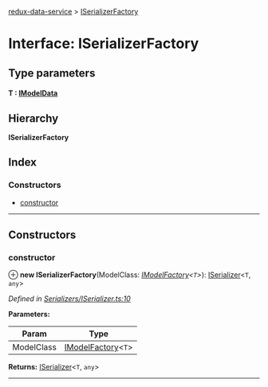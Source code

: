 [redux-data-service](../README.md) > [ISerializerFactory](../interfaces/iserializerfactory.md)

# Interface: ISerializerFactory

## Type parameters
#### T :  [IModelData](imodeldata.md)
## Hierarchy

**ISerializerFactory**

## Index

### Constructors

* [constructor](iserializerfactory.md#constructor)

---

## Constructors

<a id="constructor"></a>

###  constructor

⊕ **new ISerializerFactory**(ModelClass: *[IModelFactory](imodelfactory.md)<`T`>*): [ISerializer](iserializer.md)<`T`, `any`>

*Defined in [Serializers/ISerializer.ts:10](https://github.com/Rediker-Software/redux-data-service/blob/9764f28/src/Serializers/ISerializer.ts#L10)*

**Parameters:**

| Param | Type |
| ------ | ------ |
| ModelClass | [IModelFactory](imodelfactory.md)<`T`> |

**Returns:** [ISerializer](iserializer.md)<`T`, `any`>

___

